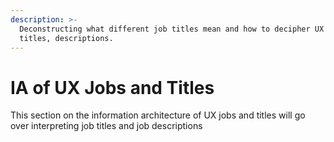```yaml
---
description: >-
  Deconstructing what different job titles mean and how to decipher UX job
  titles, descriptions.
---
```


# IA of UX Jobs and Titles

This section on the information architecture of UX jobs and titles will go over interpreting job titles and job descriptions
